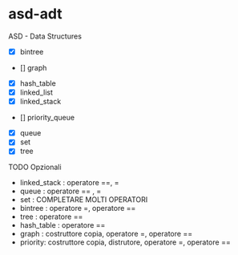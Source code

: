 # asd-adt
ASD - Data Structures

- [x] bintree
- [] graph
- [x] hash_table
- [x] linked_list
- [x] linked_stack
- [] priority_queue
- [x] queue
- [x] set
- [x] tree

TODO Opzionali
 - linked_stack : operatore ==, =
 - queue : operatore == , =
 - set : COMPLETARE MOLTI OPERATORI
 - bintree : operatore =, operatore == 
 - tree : operatore ==
 - hash_table : operatore ==
 - graph : costruttore copia, operatore =, operatore == 
 - priority: costruttore copia, distrutore, operatore =, operatore ==
